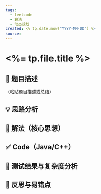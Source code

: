 ```yaml
---
tags:
  - leetcode
  - 算法
  - 动态规划
created: <% tp.date.now("YYYY-MM-DD") %>
source:
---
```





# <%= tp.file.title %>

## 📘 题目描述
（粘贴题目描述或总结）

## 💡 思路分析

## 🧠 解法（核心思想）

## ✅ Code（Java/C++）

## 🧪 测试结果与复杂度分析

## 🔄 反思与易错点
